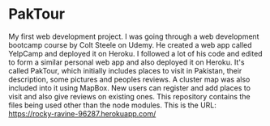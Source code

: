 # PakTour
My first web development project.
I was going through a web development bootcamp course by Colt Steele on Udemy.
He created a web app called YelpCamp and deployed it on Heroku.
I followed a lot of his code and edited to form a similar personal web app and also deployed it on Heroku.
It's called PakTour, which initially includes places to visit in Pakistan, their description, some pictures and peoples reviews.
A cluster map was also included into it using MapBox.
New users can register and add places to visit and also give reviews on existing ones.
This repository contains the files being used other than the node modules.
This is the URL: https://rocky-ravine-96287.herokuapp.com/
